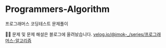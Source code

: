 # Programmers-Algorithm
프로그래머스 코딩테스트 문제풀이

👩‍💻 문제 및 문제 해설은 블로그에 올려놨습니다. [velog.io/@imok-_/series/프로그래머스-알고리즘](https://velog.io/@imok-_/series/%ED%94%84%EB%A1%9C%EA%B7%B8%EB%9E%98%EB%A8%B8%EC%8A%A4-%EC%95%8C%EA%B3%A0%EB%A6%AC%EC%A6%98)

